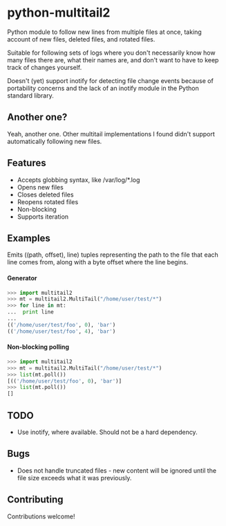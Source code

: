 python-multitail2
================

Python module to follow new lines from multiple files at once, taking account of new files, deleted files, and rotated files.

Suitable for following sets of logs where you don't necessarily know how many files there are, what their names are, and don't want to have to keep track of changes yourself.

Doesn't (yet) support inotify for detecting file change events because of portability concerns and the lack of an inotify module in the Python standard library.

Another one?
------------
Yeah, another one. Other multitail implementations I found didn't support automatically following new files.

Features
--------
* Accepts globbing syntax, like /var/log/\*.log
* Opens new files
* Closes deleted files
* Reopens rotated files
* Non-blocking
* Supports iteration

Examples
-------
Emits ((path, offset), line) tuples representing the path to the file that each line comes from, along with a byte offset where the line begins.

#### Generator

```python
>>> import multitail2
>>> mt = multitail2.MultiTail("/home/user/test/*")
>>> for line in mt:
...  print line
... 
(('/home/user/test/foo', 0), 'bar')
(('/home/user/test/foo', 4), 'bar')
```

#### Non-blocking polling
```python
>>> import multitail2
>>> mt = multitail2.MultiTail("/home/user/test/*")
>>> list(mt.poll())
[(('/home/user/test/foo', 0), 'bar')]
>>> list(mt.poll())
[]
```

TODO
----
* Use inotify, where available. Should not be a hard dependency.

Bugs
----
* Does not handle truncated files - new content will be ignored until the file size exceeds what it was previously.

Contributing
------------
Contributions welcome!
